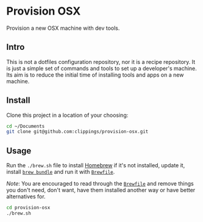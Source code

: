 # Provision OSX

Provision a new OSX machine with dev tools.

## Intro

This is not a dotfiles configuration repository, nor it is a recipe repository. It is just a simple set of commands and tools to set up a developer's machine. Its aim is to reduce the initial time of installing tools and apps on a new machine.

## Install

Clone this project in a location of your choosing:

``` bash
cd ~/Documents
git clone git@github.com:clippings/provision-osx.git
```

## Usage

Run the `./brew.sh` file to install [Homebrew](http://brew.sh/) if it's not installed, update it, install [`brew bundle`](https://github.com/Homebrew/homebrew-bundle) and run it with [`Brewfile`](Brewfile).

*Note*: You are encouraged to read through the [`Brewfile`](Brewfile) and remove things you don't need, don't want, have them installed another way or have better alternatives for.

``` bash
cd provision-osx
./brew.sh
```
